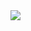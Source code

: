<img src="https://capsule-render.vercel.app/api?type=cylinder&color=auto&height=100&section=header&text=HELLO😍&fontSize=50" />
